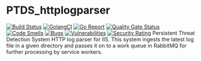 # PTDS_httplogparser

[![Build Status](https://travis-ci.org/ozfive/PTDS_httplogparser.svg?branch=master)](https://travis-ci.org/ozfive/PTDS_httplogparser)
[![GolangCI](https://golangci.com/badges/github.com/ozfive/PTDS_httplogparser.svg)](https://golangci.com)
[![Go Report](https://goreportcard.com/badge/github.com/ozfive/PTDS_httplogparser)](https://goreportcard.com/badge/github.com/ozfive/PTDS_httplogparser)
[![Quality Gate Status](https://sonarcloud.io/api/project_badges/measure?project=ozfive_PTDS_httplogparser&metric=alert_status)](https://sonarcloud.io/dashboard?id=ozfive_PTDS_httplogparser)
[![Code Smells](https://sonarcloud.io/api/project_badges/measure?project=ozfive_PTDS_httplogparser&metric=code_smells)](https://sonarcloud.io/dashboard?id=ozfive_PTDS_httplogparser)
[![Bugs](https://sonarcloud.io/api/project_badges/measure?project=ozfive_PTDS_httplogparser&metric=bugs)](https://sonarcloud.io/dashboard?id=ozfive_PTDS_httplogparser)
[![Vulnerabilities](https://sonarcloud.io/api/project_badges/measure?project=ozfive_PTDS_httplogparser&metric=vulnerabilities)](https://sonarcloud.io/dashboard?id=ozfive_PTDS_httplogparser)
[![Security Rating](https://sonarcloud.io/api/project_badges/measure?project=ozfive_PTDS_httplogparser&metric=security_rating)](https://sonarcloud.io/dashboard?id=ozfive_PTDS_httplogparser)
Persistent Threat Detection System HTTP log parser for IIS. This system ingests the latest log file in a given directory and passes it on to a work queue in RabbitMQ for further processing by service workers.

